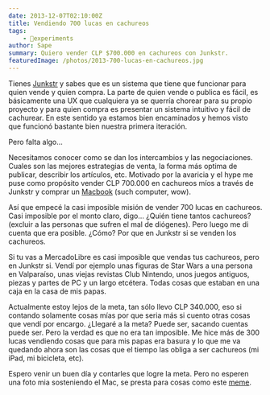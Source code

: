 ```yaml
---
date: 2013-12-07T02:10:00Z
title: Vendiendo 700 lucas en cachureos
tags:
    - 🧪experiments
author: Sape
summary: Quiero vender CLP $700.000 en cachureos con Junkstr.
featuredImage: /photos/2013-700-lucas-en-cachureos.jpg
---
```


Tienes [Junkstr](http://cl.junkstr.com/) y sabes que es un sistema que tiene que funcionar para quien vende y quien compra. La parte de quien vende o publica es fácil, es básicamente una UX que cualquiera ya se querría chorear para su propio proyecto y para quien compra es presentar un sistema intuitivo y fácil de cachurear. En este sentido ya estamos bien encaminados y hemos visto que funcionó bastante bien nuestra primera iteración.

Pero falta algo...

Necesitamos conocer como se dan los intercambios y las negociaciones. Cuales son las mejores estrategias de venta, la forma más optima de publicar, describir los artículos, etc. Motivado por la avaricia y el hype me puse como propósito vender CLP 700.000 en cachureos míos a través de Junkstr y comprar un [Macbook](https://knowyourmeme.com/photos/581296-doge) (such computer, wow).

Así que empecé la casi imposible misión de vender 700 lucas en cachureos. Casi imposible por el monto claro, digo… ¿Quién tiene tantos cachureos? (excluir a las personas que sufren el mal de diógenes). Pero luego me di cuenta que era posible. ¿Cómo? Por que en Junkstr si se venden los cachureos.

Si tu vas a MercadoLibre es casi imposible que vendas tus cachureos, pero en Junkstr si. Vendí por ejemplo unas figuras de Star Wars a una persona en Valparaíso, unas viejas revistas Club Nintendo, unos juegos antiguos, piezas y partes de PC y un largo etcétera. Todas cosas que estaban en una caja en la casa de mis papas.

Actualmente estoy lejos de la meta, tan sólo llevo CLP 340.000, eso si contando solamente cosas mías por que seria más si cuento otras cosas que vendí por encargo. ¿Llegaré a la meta? Puede ser, sacando cuentas puede ser. Pero la verdad es que no era tan imposible. Me hice más de 300 lucas vendiendo cosas que para mis papas era basura y lo que me va quedando ahora son las cosas que el tiempo las obliga a ser cachureos (mi iPad, mi bicicleta, etc).

Espero venir un buen día y contarles que logre la meta. Pero no esperen una foto mia sosteniendo el Mac, se presta para cosas como este [meme](https://fbcdn-sphotos-f-a.akamaihd.net/hphotos-ak-frc3/1469757_10152098928249203_859115589_n.jpg).
